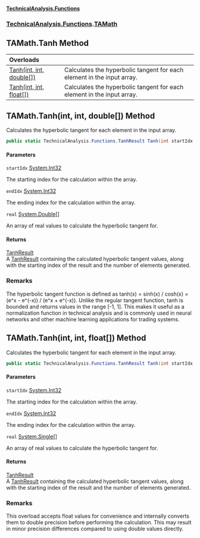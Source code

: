 #### [TechnicalAnalysis\.Functions](Atypical.TechnicalAnalysis.Functions.md 'Atypical\.TechnicalAnalysis\.Functions')
### [TechnicalAnalysis\.Functions](Atypical.TechnicalAnalysis.Functions.md#TechnicalAnalysis.Functions 'TechnicalAnalysis\.Functions').[TAMath](TAMath.md 'TechnicalAnalysis\.Functions\.TAMath')

## TAMath\.Tanh Method

| Overloads | |
| :--- | :--- |
| [Tanh\(int, int, double\[\]\)](TAMath.Tanh.md#TechnicalAnalysis.Functions.TAMath.Tanh(int,int,double[]) 'TechnicalAnalysis\.Functions\.TAMath\.Tanh\(int, int, double\[\]\)') | Calculates the hyperbolic tangent for each element in the input array\. |
| [Tanh\(int, int, float\[\]\)](TAMath.Tanh.md#TechnicalAnalysis.Functions.TAMath.Tanh(int,int,float[]) 'TechnicalAnalysis\.Functions\.TAMath\.Tanh\(int, int, float\[\]\)') | Calculates the hyperbolic tangent for each element in the input array\. |

<a name='TechnicalAnalysis.Functions.TAMath.Tanh(int,int,double[])'></a>

## TAMath\.Tanh\(int, int, double\[\]\) Method

Calculates the hyperbolic tangent for each element in the input array\.

```csharp
public static TechnicalAnalysis.Functions.TanhResult Tanh(int startIdx, int endIdx, double[] real);
```
#### Parameters

<a name='TechnicalAnalysis.Functions.TAMath.Tanh(int,int,double[]).startIdx'></a>

`startIdx` [System\.Int32](https://docs.microsoft.com/en-us/dotnet/api/System.Int32 'System\.Int32')

The starting index for the calculation within the array\.

<a name='TechnicalAnalysis.Functions.TAMath.Tanh(int,int,double[]).endIdx'></a>

`endIdx` [System\.Int32](https://docs.microsoft.com/en-us/dotnet/api/System.Int32 'System\.Int32')

The ending index for the calculation within the array\.

<a name='TechnicalAnalysis.Functions.TAMath.Tanh(int,int,double[]).real'></a>

`real` [System\.Double](https://docs.microsoft.com/en-us/dotnet/api/System.Double 'System\.Double')[\[\]](https://docs.microsoft.com/en-us/dotnet/api/System.Array 'System\.Array')

An array of real values to calculate the hyperbolic tangent for\.

#### Returns
[TanhResult](TanhResult.md 'TechnicalAnalysis\.Functions\.TanhResult')  
A [TanhResult](TanhResult.md 'TechnicalAnalysis\.Functions\.TanhResult') containing the calculated hyperbolic tangent values, 
along with the starting index of the result and the number of elements generated\.

### Remarks
The hyperbolic tangent function is defined as tanh\(x\) = sinh\(x\) / cosh\(x\) = \(e^x \- e^\(\-x\)\) / \(e^x \+ e^\(\-x\)\)\.
Unlike the regular tangent function, tanh is bounded and returns values in the range \[\-1, 1\]\.
This makes it useful as a normalization function in technical analysis and is commonly used
in neural networks and other machine learning applications for trading systems\.

<a name='TechnicalAnalysis.Functions.TAMath.Tanh(int,int,float[])'></a>

## TAMath\.Tanh\(int, int, float\[\]\) Method

Calculates the hyperbolic tangent for each element in the input array\.

```csharp
public static TechnicalAnalysis.Functions.TanhResult Tanh(int startIdx, int endIdx, float[] real);
```
#### Parameters

<a name='TechnicalAnalysis.Functions.TAMath.Tanh(int,int,float[]).startIdx'></a>

`startIdx` [System\.Int32](https://docs.microsoft.com/en-us/dotnet/api/System.Int32 'System\.Int32')

The starting index for the calculation within the array\.

<a name='TechnicalAnalysis.Functions.TAMath.Tanh(int,int,float[]).endIdx'></a>

`endIdx` [System\.Int32](https://docs.microsoft.com/en-us/dotnet/api/System.Int32 'System\.Int32')

The ending index for the calculation within the array\.

<a name='TechnicalAnalysis.Functions.TAMath.Tanh(int,int,float[]).real'></a>

`real` [System\.Single](https://docs.microsoft.com/en-us/dotnet/api/System.Single 'System\.Single')[\[\]](https://docs.microsoft.com/en-us/dotnet/api/System.Array 'System\.Array')

An array of real values to calculate the hyperbolic tangent for\.

#### Returns
[TanhResult](TanhResult.md 'TechnicalAnalysis\.Functions\.TanhResult')  
A [TanhResult](TanhResult.md 'TechnicalAnalysis\.Functions\.TanhResult') containing the calculated hyperbolic tangent values, 
along with the starting index of the result and the number of elements generated\.

### Remarks
This overload accepts float values for convenience and internally converts them to double precision
before performing the calculation\. This may result in minor precision differences compared to 
using double values directly\.
